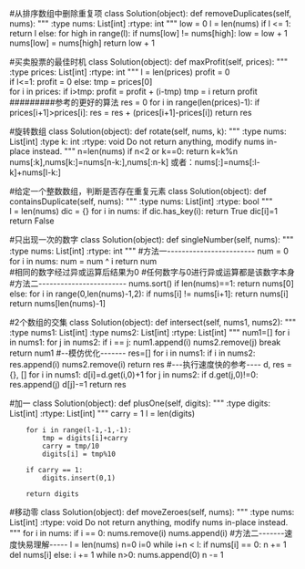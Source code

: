 #从排序数组中删除重复项
class Solution(object):
    def removeDuplicates(self, nums):
        """
        :type nums: List[int]
        :rtype: int
        """
        low = 0
        l = len(nums)
        if l <= 1:
            return l
        else:
            for high in range(l):
                if nums[low] != nums[high]:
                    low = low + 1
                    nums[low] = nums[high]
        return low + 1 

#买卖股票的最佳时机
class Solution(object):
    def maxProfit(self, prices):
        """
        :type prices: List[int]
        :rtype: int
        """
        l = len(prices)
        profit = 0        
        if l<=1:
            profit = 0
        else:
            tmp = prices[0]           
            for i in prices:
                if i>tmp:
                    profit = profit + (i-tmp)
                tmp = i
        return profit
#########参考的更好的算法
        res = 0
        for i in range(len(prices)-1):
            if prices[i+1]>prices[i]:
                res = res + (prices[i+1]-prices[i])
        return res 
        
#旋转数组
class Solution(object):
    def rotate(self, nums, k):
        """
        :type nums: List[int]
        :type k: int
        :rtype: void Do not return anything, modify nums in-place instead.
        """
        n=len(nums)
        if n<2 or k==0:
            return 
        k=k%n
        nums[:k],nums[k:]=nums[n-k:],nums[:n-k]
   或者：nums[:]=nums[:l-k]+nums[l-k:]
        
#给定一个整数数组，判断是否存在重复元素
class Solution(object):
    def containsDuplicate(self, nums):
        """
        :type nums: List[int]
        :rtype: bool
        """       
        l = len(nums)
        dic = {}
        for i in nums:
            if dic.has_key(i):
                return True
            dic[i]=1
        return False
  
 #只出现一次的数字
 class Solution(object):
    def singleNumber(self, nums):
        """
        :type nums: List[int]
        :rtype: int
        """
    #方法一------------------------
        num = 0
        for i in nums:
            num = num ^ i
        return num   
    #相同的数字经过异或运算后结果为0
    #任何数字与0进行异或运算都是该数字本身
    #方法二------------------------
        nums.sort()
        if len(nums)==1:
            return nums[0]
        else:
            for i in range(0,len(nums)-1,2):
                if nums[i] != nums[i+1]:
                    return nums[i]
            return nums[len(nums)-1]   
            
#2个数组的交集
class Solution(object):
    def intersect(self, nums1, nums2):
        """
        :type nums1: List[int]
        :type nums2: List[int]
        :rtype: List[int]
        """
        num1=[]
        for i in nums1:
            for j in nums2:
                if i == j:
                    num1.append(i)
                    nums2.remove(j)
                    break
        return num1
        #--模仿优化-------
         res=[]
        for i in nums1:
            if i in nums2:
                res.append(i)
                nums2.remove(i)
        return res
        #---执行速度快的参考----
        d, res = {}, []
        for i in nums1:
            d[i]=d.get(i,0)+1
        for j in nums2:
            if d.get(j,0)!=0:
                res.append(j)
                d[j]-=1
        return res
        
#加一
class Solution(object):
    def plusOne(self, digits):
        """
        :type digits: List[int]
        :rtype: List[int]
        """
        carry = 1
        l = len(digits)
       
        for i in range(l-1,-1,-1):
            tmp = digits[i]+carry
            carry = tmp/10
            digits[i] = tmp%10
            
        if carry == 1:
            digits.insert(0,1)
            
        return digits
        
#移动零
class Solution(object):
    def moveZeroes(self, nums):
        """
        :type nums: List[int]
        :rtype: void Do not return anything, modify nums in-place instead.
        """
        for i in nums:
            if i == 0:
                nums.remove(i)
                nums.append(i)
        #方法二-------速度快易理解-----
        l = len(nums)
        n=0
        i=0
        while i+n < l:
            if nums[i] == 0:
                n += 1
                del nums[i]
            else:
                i += 1
        while n>0:
            nums.append(0)
            n -= 1
        
